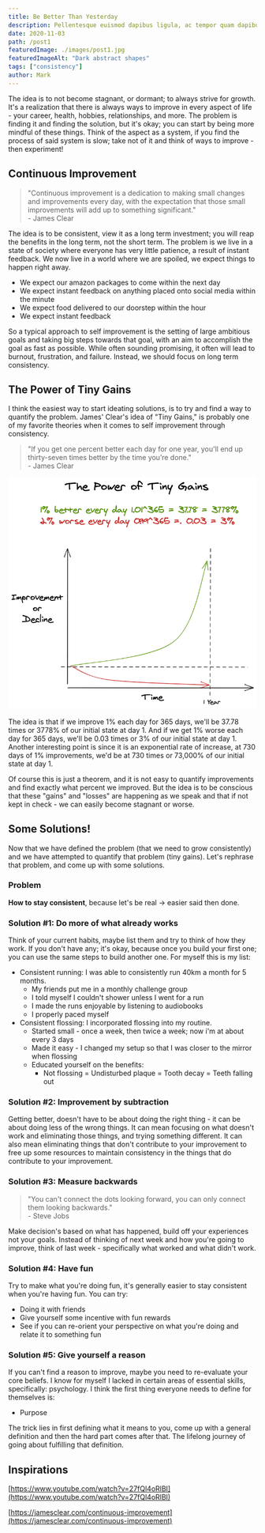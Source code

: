 ```yaml
---
title: Be Better Than Yesterday
description: Pellentesque euismod dapibus ligula, ac tempor quam dapibus a. Lorem ipsum dolor sit amet, consectetur adipiscing elit.
date: 2020-11-03
path: /post1
featuredImage: ./images/post1.jpg
featuredImageAlt: "Dark abstract shapes"
tags: ["consistency"]
author: Mark
---
```


The idea is to not become stagnant, or dormant; to always strive for growth. It's a realization that there is always ways to improve in every aspect of life - your career, health, hobbies, relationships, and more. The problem is finding it and finding the solution, but it's okay; you can start by being more mindful of these things. Think of the aspect as a system, if you find the process of said system is slow; take not of it and think of ways to improve - then experiment!

## Continuous Improvement

> "Continuous improvement is a dedication to making small changes and improvements every day, with the expectation that those small improvements will add up to something significant." <br /> - James Clear

The idea is to be consistent, view it as a long term investment; you will reap the benefits in the long term, not the short term. The problem is we live in a state of society where everyone has very little patience, a result of instant feedback. We now live in a world where we are spoiled, we expect things to happen right away.

- We expect our amazon packages to come within the next day
- We expect instant feedback on anything placed onto social media within the minute
- We expect food delivered to our doorstep within the hour
- We expect instant feedback

So a typical approach to self improvement is the setting of large ambitious goals and taking big steps towards that goal, with an aim to accomplish the goal as fast as possible. While often sounding promising, it often will lead to burnout, frustration, and failure. Instead, we should focus on long term consistency.

## The Power of Tiny Gains

I think the easiest way to start ideating solutions, is to try and find a way to quantify the problem. James' Clear's idea of "Tiny Gains," is probably one of my favorite theories when it comes to self improvement through consistency.

> "If you get one percent better each day for one year, you'll end up thirty-seven times better by the time you’re done." <br /> - James Clear

![post1asset1](./assets/post1asset1.png)

The idea is that if we improve 1% each day for 365 days, we'll be 37.78 times or 3778% of our initial state at day 1. And if we get 1% worse each day for 365 days, we'll be 0.03 times or 3% of our initial state at day 1. Another interesting point is since it is an exponential rate of increase, at 730 days of 1% improvements, we'd be at 730 times or 73,000% of our initial state at day 1.

Of course this is just a theorem, and it is not easy to quantify improvements and find exactly what percent we improved. But the idea is to be conscious that these "gains" and "losses" are happening as we speak and that if not kept in check - we can easily become stagnant or worse.

## Some Solutions!

Now that we have defined the problem (that we need to grow consistently) and we have attempted to quantify that problem (tiny gains). Let's rephrase that problem, and come up with some solutions.

### Problem

**How to stay consistent**, because let's be real → easier said then done.

### Solution #1: Do more of what already works

Think of your current habits, maybe list them and try to think of how they work. If you don't have any; it's okay, because once you build your first one; you can use the same steps to build another one. For myself this is my list:

- Consistent running: I was able to consistently run 40km a month for 5 months.
  - My friends put me in a monthly challenge group
  - I told myself I couldn't shower unless I went for a run
  - I made the runs enjoyable by listening to audiobooks
  - I properly paced myself
- Consistent flossing: I incorporated flossing into my routine.
  - Started small - once a week, then twice a week; now i'm at about every 3 days
  - Made it easy - I changed my setup so that I was closer to the mirror when flossing
  - Educated yourself on the benefits:
    - Not flossing = Undisturbed plaque = Tooth decay = Teeth falling out

### Solution #2: Improvement by subtraction

Getting better, doesn't have to be about doing the right thing - it can be about doing less of the wrong things. It can mean focusing on what doesn't work and eliminating those things, and trying something different. It can also mean eliminating things that don't contribute to your improvement to free up some resources to maintain consistency in the things that do contribute to your improvement.

### Solution #3: Measure backwards

> "You can't connect the dots looking forward, you can only connect them looking backwards."
> <br /> - Steve Jobs

Make decision's based on what has happened, build off your experiences not your goals. Instead of thinking of next week and how you're going to improve, think of last week - specifically what worked and what didn't work.

### Solution #4: Have fun

Try to make what you're doing fun, it's generally easier to stay consistent when you're having fun. You can try:

- Doing it with friends
- Give yourself some incentive with fun rewards
- See if you can re-orient your perspective on what you're doing and relate it to something fun

### Solution #5: Give yourself a reason

If you can't find a reason to improve, maybe you need to re-evaluate your core beliefs. I know for myself I lacked in certain areas of essential skills, specifically: psychology. I think the first thing everyone needs to define for themselves is:

- Purpose

The trick lies in first defining what it means to you, come up with a general definition and then the hard part comes after that. The lifelong journey of going about fulfilling that definition.

## Inspirations

[https://www.youtube.com/watch?v=27fQl4oRlBI](https://www.youtube.com/watch?v=27fQl4oRlBI)

[https://jamesclear.com/continuous-improvement](https://jamesclear.com/continuous-improvement)

